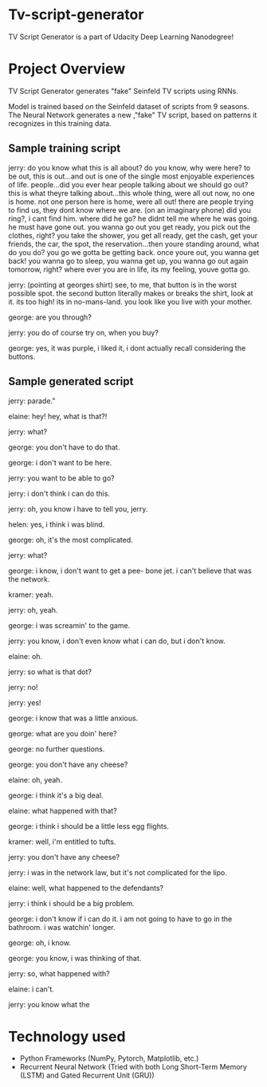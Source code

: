 # Tv-script-generator
TV Script Generator is a part of Udacity Deep Learning Nanodegree!

# Project Overview
TV Script Generator generates "fake" Seinfeld TV scripts using RNNs.

Model is trained based on the Seinfeld dataset of scripts from 9 seasons. The Neural Network generates a new ,"fake" TV script, based on patterns it recognizes in this training data.

## Sample training script

jerry: do you know what this is all about? do you know, why were here? to be out, this is out...and out is one of the single most enjoyable experiences of life. people...did you ever hear people talking about we should go out? this is what theyre talking about...this whole thing, were all out now, no one is home. not one person here is home, were all out! there are people trying to find us, they dont know where we are. (on an imaginary phone) did you ring?, i cant find him. where did he go? he didnt tell me where he was going. he must have gone out. you wanna go out you get ready, you pick out the clothes, right? you take the shower, you get all ready, get the cash, get your friends, the car, the spot, the reservation...then youre standing around, what do you do? you go we gotta be getting back. once youre out, you wanna get back! you wanna go to sleep, you wanna get up, you wanna go out again tomorrow, right? where ever you are in life, its my feeling, youve gotta go. 

jerry: (pointing at georges shirt) see, to me, that button is in the worst possible spot. the second button literally makes or breaks the shirt, look at it. its too high! its in no-mans-land. you look like you live with your mother. 

george: are you through? 

jerry: you do of course try on, when you buy? 

george: yes, it was purple, i liked it, i dont actually recall considering the buttons. 

## Sample generated script
jerry: parade."

elaine: hey! hey, what is that?!

jerry: what?

george: you don't have to do that.

george: i don't want to be here.

jerry: you want to be able to go?

jerry: i don't think i can do this.

jerry: oh, you know i have to tell you, jerry.

helen: yes, i think i was blind.

george: oh, it's the most complicated.

jerry: what?

george: i know, i don't want to get a pee- bone jet. i can't believe that was the network.

kramer: yeah.

jerry: oh, yeah.

george: i was screamin' to the game.

jerry: you know, i don't even know what i can do, but i don't know.

elaine: oh.

jerry: so what is that dot?

jerry: no!

jerry: yes!

george: i know that was a little anxious.

george: what are you doin' here?

george: no further questions.

george: you don't have any cheese?

elaine: oh, yeah.

george: i think it's a big deal.

elaine: what happened with that?

george: i think i should be a little less egg flights.

kramer: well, i'm entitled to tufts.

jerry: you don't have any cheese?

jerry: i was in the network law, but it's not complicated for the lipo.

elaine: well, what happened to the defendants?

jerry: i think i should be a big problem.

george: i don't know if i can do it. i am not going to have to go in the bathroom. i was watchin' longer.

george: oh, i know.

george: you know, i was thinking of that.

jerry: so, what happened with?

elaine: i can't.

jerry: you know what the


# Technology used
- Python Frameworks (NumPy, Pytorch, Matplotlib, etc.)
- Recurrent Neural Network (Tried with both Long Short-Term Memory (LSTM) and Gated Recurrent Unit (GRU))
